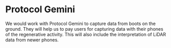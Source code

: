 # Protocol Gemini

We would work with Protocol Gemini to capture data from boots on the ground. They will help us to pay users for capturing data with their phones of the regenerative activity. This will also include the interpretation of LiDAR data from newer phones.
